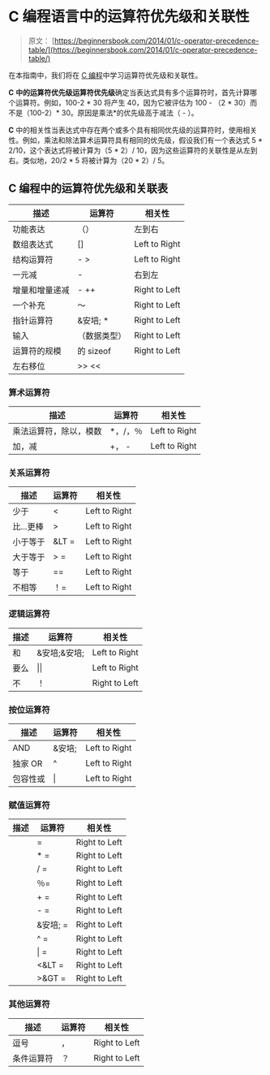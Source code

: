 # C 编程语言中的运算符优先级和关联性

> 原文： [https://beginnersbook.com/2014/01/c-operator-precedence-table/](https://beginnersbook.com/2014/01/c-operator-precedence-table/)

在本指南中，我们将在 [C 编程](https://beginnersbook.com/2014/01/c-tutorial-for-beginners-with-examples/)中学习运算符优先级和关联性。

**C**
**中的运算符优先级运算符优先级**确定当表达式具有多个运算符时，首先计算哪个运算符。例如，100-2 * 30 将产生 40，因为它被评估为 100 - （2 * 30）而不是（100-2）* 30。原因是乘法*的优先级高于减法（ - ）。

**C**
中的相关性当表达式中存在两个或多个具有相同优先级的运算符时，使用相关性。例如，乘法和除法算术运算符具有相同的优先级，假设我们有一个表达式 5 * 2/10，这个表达式将被计算为（5 * 2）/ 10，因为这些运算符的关联性是从左到右。类似地，20/2 * 5 将被计算为（20 * 2）/ 5。

## C 编程中的运算符优先级和关联表

| **描述** | **运算符** | **相关性** |
| --- | --- | --- |
| 功能表达 | （） | 左到右 |
| 数组表达式 | [] | Left to Right |
| 结构运算符 | - &GT; | Left to Right |
| 一元减 | - | 右到左 |
| 增量和增量递减 | - ++ | Right to Left |
| 一个补充 | 〜 | Right to Left |
| 指针运算符 | &安培; * | Right to Left |
| 输入 | （数据类型） | Right to Left |
| 运算符的规模 | 的 sizeof | Right to Left |
| 左右移位 | &GT;&GT; &LT;&LT; |  |

### **算术运算符**

| **描述** | **运算符** | **相关性** |
| --- | --- | --- |
| 乘法运算符，除以，模数 | *，/，％ | Left to Right |
| 加，减 | +， - | Left to Right |

### **关系运算符**

| **描述** | **运算符** | **相关性** |
| --- | --- | --- |
| 少于 | &LT; | Left to Right |
| 比...更棒 | &GT; | Left to Right |
| 小于等于 | &LT = | Left to Right |
| 大于等于 | &GT; = | Left to Right |
| 等于 | == | Left to Right |
| 不相等 | ！= | Left to Right |

### **逻辑运算符**

| **描述** | **运算符** | **相关性** |
| --- | --- | --- |
| 和 | &安培;&安培; | Left to Right |
| 要么 | &#124;&#124; | Left to Right |
| 不 | ！ | Right to Left |

### **按位运算符**

| **描述** | **运算符** | **相关性** |
| --- | --- | --- |
| AND | &安培; | Left to Right |
| 独家 OR | ^ | Left to Right |
| 包容性或 | &#124; | Left to Right |

### **赋值运算符**

| **描述** | **运算符** | **相关性** |
| --- | --- | --- |
|  | = | Right to Left |
|  | * = | Right to Left |
|  | / = | Right to Left |
|  | ％= | Right to Left |
|  | + = | Right to Left |
|  | - = | Right to Left |
|  | &安培; = | Right to Left |
|  | ^ = | Right to Left |
|  | &#124; = | Right to Left |
|  | &LT;&LT = | Right to Left |
|  | &GT;&GT = | Right to Left |

### **其他运算符**

| **描述** | **运算符** | **相关性** |
| --- | --- | --- |
| 逗号 | ， | Right to Left |
| 条件运算符 | ？ | Right to Left |